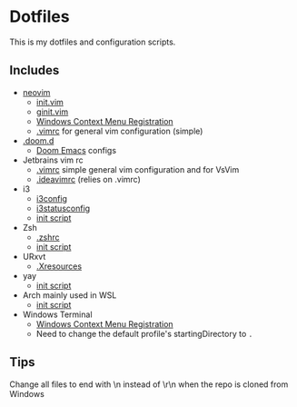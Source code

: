 # Dotfiles

This is my dotfiles and configuration scripts.

## Includes

- [neovim](nvim)
  - [init.vim](nvim/init.vim) 
  - [ginit.vim](nvim/ginit.vim)
  - [Windows Context Menu Registration](nvim/nvim.reg)
  - [.vimrc](nvim/.vimcrc) for general vim configuration (simple)
- [.doom.d](.doom.d)
  - [Doom Emacs](https://github.com/hlissner/doom-emacs) configs
- Jetbrains vim rc
  - [.vimrc](.vimrc) simple general vim configuration and for VsVim
  - [.ideavimrc](.ideavimrc) (relies on .vimrc)
- i3
  - [i3config](i3config)
  - [i3statusconfig](i3statusconfig)
  - [init script](init-i3.sh)
- Zsh
  - [.zshrc](.zshrc)
  - [init script](init-zsh.sh)
- URxvt
  - [.Xresources](.Xresources)
- yay
  - [init script](init-yay.sh)
- Arch mainly used in WSL
  - [init script](init-arch.sh)
- Windows Terminal
  - [Windows Context Menu Registration](wt/wt.reg)
  - Need to change the default profile's startingDirectory to `.`

## Tips

Change all files to end with \n instead of \r\n when the repo is cloned from Windows

